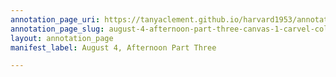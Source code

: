 ```yaml
---
annotation_page_uri: https://tanyaclement.github.io/harvard1953/annotations/august-4-afternoon-part-three-canvas-1-carvel-collins.json
annotation_page_slug: august-4-afternoon-part-three-canvas-1-carvel-collins
layout: annotation_page
manifest_label: August 4, Afternoon Part Three

---
```

